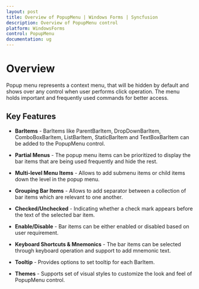 ```yaml
---
layout: post
title: Overview of PopupMenu | Windows Forms | Syncfusion
description: Overview of PopupMenu control
platform: WindowsForms
control: PopupMenu
documentation: ug
---
```


# Overview

Popup menu represents a context menu, that will be hidden by default and shows over any control when user performs click operation. The menu holds important and frequently used commands for better access. 

## Key Features

* **BarItems** - BarItems like ParentBarItem, DropDownBarItem, ComboBoxBarItem, ListBarItem, StaticBarItem and TextBoxBarItem can be added to the PopupMenu control.

* **Partial Menus** - The popup menu items can be prioritized to display the bar items that are being used frequently and hide the rest.

* **Multi-level Menu Items** - Allows to add submenu items or child items down the level in the popup menu.

* **Grouping Bar Items** - Allows to add separator between a collection of bar items which are relevant to one another.

* **Checked/Unchecked** - Indicating whether a check mark appears before the text of the selected bar item.

* **Enable/Disable** - Bar items can be either enabled or disabled based on user requirement.

* **Keyboard Shortcuts & Mnemonics** - The bar items can be selected through keyboard operation and support to add mnemonic text.

* **Tooltip** - Provides options to set tooltip for each BarItem.

* **Themes** - Supports set of visual styles to customize the look and feel of PopupMenu control.
